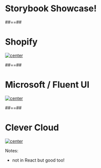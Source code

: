 <!-- .slide: class="transition bg-pink" -->

# Storybook Showcase!

##==##

<!-- .slide: class="with-code" -->

# Shopify

[![center](./assets/images/storybook-shopify.png)](https://main--5d559397bae39100201eedc1.chromatic.com/?path=/story/all-components-button--all)

##==##

<!-- .slide: class="with-code" -->

# Microsoft / Fluent UI

[![center](./assets/images/storybook-microsoft.png)](https://master--628d031b55e942004ac95df1.chromatic.com/)

##==##

<!-- .slide: class="with-code" -->

# Clever Cloud

[![center](./assets/images/stobybook-clever-cloud.png)](https://www.clever-cloud.com/doc/clever-components/)

Notes:

- not in React but good too!
